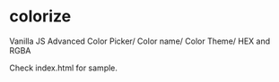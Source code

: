 # colorize
Vanilla JS Advanced Color Picker/ Color name/ Color Theme/ HEX and RGBA

Check index.html for sample.
